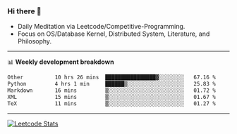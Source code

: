 ### Hi there 👋
* Daily Meditation via Leetcode/Competitive-Programming.
* Focus on OS/Database Kernel, Distributed System, Literature, and Philosophy.

-------

📊 **Weekly development breakdown**
<!--START_SECTION:waka-->

```txt
Other          10 hrs 26 mins  ████████████████▓░░░░░░░░   67.16 %
Python         4 hrs 1 min     ██████▒░░░░░░░░░░░░░░░░░░   25.83 %
Markdown       16 mins         ▒░░░░░░░░░░░░░░░░░░░░░░░░   01.72 %
XML            15 mins         ▒░░░░░░░░░░░░░░░░░░░░░░░░   01.67 %
TeX            11 mins         ▒░░░░░░░░░░░░░░░░░░░░░░░░   01.27 %
```

<!--END_SECTION:waka-->

-------

[![Leetcode Stats](https://leetcard.jacoblin.cool/hzhang413?font=Fira+Mono)](https://leetcode.com/fxrc)
<!-- ![image](./cyberpunk-ghost-in-the-shell.gif)
![image](./gis-archive.png) -->
